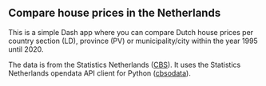 ## Compare house prices in the Netherlands

This is a simple Dash app where you can compare Dutch house prices per country section (LD), province (PV) or municipality/city within the year 1995 until 2020.

The data is from the Statistics Netherlands ([CBS](https://www.cbs.nl/en-gb)). It uses the Statistics Netherlands opendata API client for Python ([cbsodata](https://pypi.org/project/cbsodata/)).
